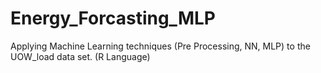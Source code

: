 # Energy_Forcasting_MLP
Applying Machine Learning techniques (Pre Processing, NN, MLP)  to the UOW_load data set. (R Language)
